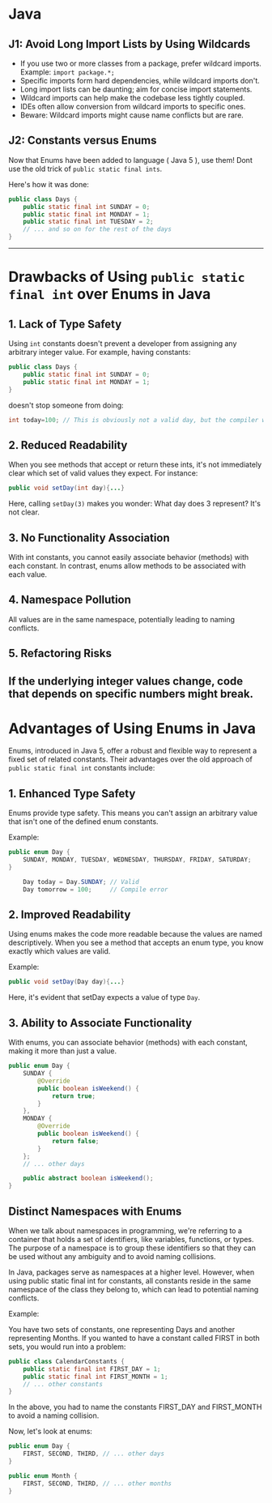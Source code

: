 # Java

## J1: Avoid Long Import Lists by Using Wildcards

- If you use two or more classes from a package, prefer wildcard imports.
  Example:
  `import package.*;`
- Specific imports form hard dependencies, while wildcard imports don't.
- Long import lists can be daunting; aim for concise import statements.
- Wildcard imports can help make the codebase less tightly coupled.
- IDEs often allow conversion from wildcard imports to specific ones.
- Beware: Wildcard imports might cause name conflicts but are rare.

## J2: Constants versus Enums

Now that Enums have been added to language ( Java 5 ), use them!
Dont use the old trick of `public static final ints`.

Here's how it was done:

```java
public class Days {
    public static final int SUNDAY = 0;
    public static final int MONDAY = 1;
    public static final int TUESDAY = 2;
    // ... and so on for the rest of the days
}
```

---

# Drawbacks of Using `public static final int` over Enums in Java

## 1. Lack of Type Safety

Using `int` constants doesn't prevent a developer from assigning any arbitrary integer value. For example, having
constants:

```java
public class Days {
    public static final int SUNDAY = 0;
    public static final int MONDAY = 1;
}
```

doesn't stop someone from doing:

```java
int today=100; // This is obviously not a valid day, but the compiler won't complain.
```

## 2. Reduced Readability

When you see methods that accept or return these ints, it's not immediately clear which set of valid values they expect.
For instance:

```java
public void setDay(int day){...}
```

Here, calling `setDay(3)` makes you wonder: What day does 3 represent? It's not clear.

## 3. No Functionality Association

With int constants, you cannot easily associate behavior (methods) with each constant.
In contrast, enums allow methods to be associated with each value.

## 4. Namespace Pollution

All values are in the same namespace, potentially leading to naming conflicts.

## 5. Refactoring Risks

If the underlying integer values change, code that depends on specific numbers might break.
---

# Advantages of Using Enums in Java

Enums, introduced in Java 5, offer a robust and flexible way to represent a fixed set of related constants. Their
advantages over the old approach of `public static final int` constants include:

## 1. Enhanced Type Safety

Enums provide type safety. This means you can't assign an arbitrary value that isn't one of the defined enum constants.

Example:

```java
public enum Day {
    SUNDAY, MONDAY, TUESDAY, WEDNESDAY, THURSDAY, FRIDAY, SATURDAY;
}

    Day today = Day.SUNDAY; // Valid
    Day tomorrow = 100;     // Compile error
```

## 2. Improved Readability

Using enums makes the code more readable because the values are named descriptively. When you see a method that accepts
an enum type, you know exactly which values are valid.

Example:

```java
public void setDay(Day day){...}
```

Here, it's evident that setDay expects a value of type `Day`.

## 3. Ability to Associate Functionality

With enums, you can associate behavior (methods) with each constant, making it more than just a value.

```java
public enum Day {
    SUNDAY {
        @Override
        public boolean isWeekend() {
            return true;
        }
    },
    MONDAY {
        @Override
        public boolean isWeekend() {
            return false;
        }
    };
    // ... other days

    public abstract boolean isWeekend();
}

```

## Distinct Namespaces with Enums

When we talk about namespaces in programming, we're referring to a container that holds a set of identifiers, like
variables, functions, or types. The purpose of a namespace is to group these identifiers so that they can be used
without any ambiguity and to avoid naming collisions.

In Java, packages serve as namespaces at a higher level. However, when using public static final int for constants, all
constants reside in the same namespace of the class they belong to, which can lead to potential naming conflicts.

Example:

You have two sets of constants, one representing Days and another representing Months. If you wanted to have a constant
called FIRST in both sets, you would run into a problem:

```java
public class CalendarConstants {
    public static final int FIRST_DAY = 1;
    public static final int FIRST_MONTH = 1;
    // ... other constants
}

```

In the above, you had to name the constants FIRST_DAY and FIRST_MONTH to avoid a naming collision.

Now, let's look at enums:

```java
public enum Day {
    FIRST, SECOND, THIRD, // ... other days
}

public enum Month {
    FIRST, SECOND, THIRD, // ... other months
}

```
